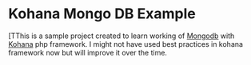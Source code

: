 # Kohana Mongo DB Example

[TThis is a sample project created to learn working of [Mongodb](http://www.mongodb.org/) with [Kohana](http://kohanaframework.org) php framework.
I might not have used best practices in kohana framework now but will improve it over the time.
